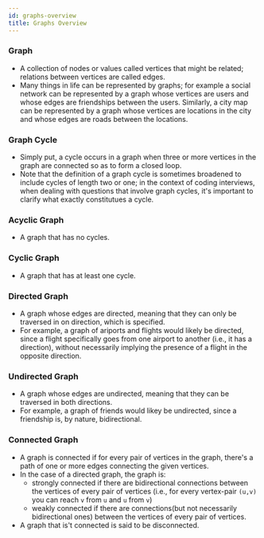 ```yaml
---
id: graphs-overview
title: Graphs Overview
---
```


### Graph
- A collection of nodes or values called vertices that might be related; relations between vertices are called edges.
- Many things in life can be represented by graphs; for example a social network can be represented by a graph whose vertices are users and whose edges are friendships between the users. Similarly, a city map can be represented by a graph whose vertices are locations in the city and whose edges are roads between the locations. 

### Graph Cycle
- Simply put, a cycle occurs in a graph when three or more vertices in the graph are connected so as to form a closed loop. 
- Note that the definition of a graph cycle is sometimes broadened to include cycles of length two or one; in the context of coding interviews, when dealing with questions that involve graph cycles, it's important to clarify what exactly constitutues a cycle.

### Acyclic Graph
- A graph that has no cycles.

### Cyclic Graph
- A graph that has at least one cycle.

### Directed Graph
- A graph whose edges are directed, meaning that they can only be traversed in on direction, which is specified.
- For example, a graph of ariports and flights would likely be directed, since a flight specifically goes from one airport to another (i.e., it has a direction), without necessarily implying the presence of a flight in the opposite direction.

### Undirected Graph
- A graph whose edges are undirected, meaning that they can be traversed in both directions.
- For example, a graph of friends would likey be undirected, since a friendship is, by nature, bidirectional.

### Connected Graph
- A graph is connected if for every pair of vertices in the graph, there's a path of one or more edges connecting the given vertices.
- In the case of a directed graph, the graph is:
    - strongly connected if there are bidirectional connections between the vertices of every pair of vertices (i.e., for every vertex-pair `(u,v)` you can reach `v` from `u` and `u` from `v`)
    - weakly connected if there are connections(but not necessarily bidirectional ones) between the vertices of every pair of vertices.
- A graph that is't connected is said to be disconnected.


